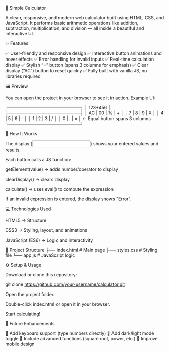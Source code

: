 🧮 Simple Calculator

A clean, responsive, and modern web calculator built using HTML, CSS, and JavaScript.
It performs basic arithmetic operations like addition, subtraction, multiplication, and division — all inside a beautiful and interactive UI.

✨ Features

✅ User-friendly and responsive design
✅ Interactive button animations and hover effects
✅ Error handling for invalid inputs
✅ Real-time calculation display
✅ Stylish “=” button (spans 3 columns for emphasis)
✅ Clear display (“AC”) button to reset quickly
✅ Fully built with vanilla JS, no libraries required

🖼️ Preview

You can open the project in your browser to see it in action.
Example UI:

┌───────────────────────┐
│         123+456       │
├───────────────────────┤
│ AC | 00 | % | +       │
│ 7  | 8  | 9 | X       │
│ 4  | 5  | 6 | -       │
│ 1  | 2  | 3 | /       │
│ 0  | .  |      =      │  ← Equal button spans 3 columns
└───────────────────────┘

🧠 How It Works

The display (<input id="display">) shows your entered values and results.

Each button calls a JS function:

getElement(value) → adds number/operator to display

clearDisplay() → clears display

calculate() → uses eval() to compute the expression

If an invalid expression is entered, the display shows "Error".

💻 Technologies Used

HTML5 → Structure

CSS3 → Styling, layout, and animations

JavaScript (ES6) → Logic and interactivity

📁 Project Structure
├── index.html        # Main page
├── styles.css        # Styling file
└── app.js            # JavaScript logic

⚙️ Setup & Usage

Download or clone this repository:

git clone https://github.com/your-username/calculator.git


Open the project folder.

Double-click index.html or open it in your browser.

Start calculating!

🚀 Future Enhancements

🔹 Add keyboard support (type numbers directly)
🔹 Add dark/light mode toggle
🔹 Include advanced functions (square root, power, etc.)
🔹 Improve mobile design
